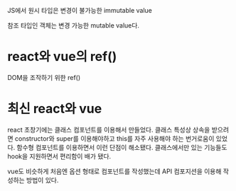 JS에서 원시 타입은 변경이 불가능한 immutable value

참조 타입인 객체는 변경 가능한 mutable value다.

# react와 vue의 ref()

DOM을 조작하기 위한 ref()

# 최신 react와 vue

react 초창기에는 클래스 컴포넌트를 이용해서 만들었다. 클래스 특성상 상속을 받으려면 constructor와 super를 이용해야하고 this를 자주 사용해야 하는 번거로움이 있었다. 함수형 컴포넌트를 이용하면서 이런 단점이 해소됐다. 클래스에서만 있는 기능들도 hook을 지원하면서 편리함이 배가 됐다.

vue도 비슷하게 처음엔 옵션 형태로 컴포넌트를 작성했는데 API 컴포지션을 이용해 작성하는 방법이 있다.
